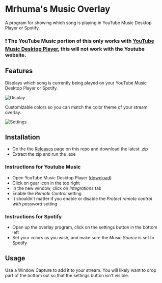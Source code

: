 # Mrhuma's Music Overlay
A program for showing which song is playing in YouTube Music Desktop Player or Spotify.

### :exclamation: The YouTube Music portion of this only works with [YouTube Music Desktop Player](https://ytmdesktop.app), this will not work with the Youtube website.

## Features
Displays which song is currently being played on your YouTube Music Desktop Player or Spotify.

![Display](http://mrhumagames.com/MrhumasMusicOverlay/Display1.png)

Customizable colors so you can match the color theme of your stream overlay.

![Settings](http://mrhumagames.com/MrhumasMusicOverlay/Settings1.png)

## Installation
* Go the the [Releases](https://github.com/Mrhuma/Mrhumas-Music-Overlay/releases) page on this repo and download the latest .zip
* Extract the zip and run the .exe

### Instructions for Youtube Music
* Open YouTube Music Desktop Player ([download](https://ytmdesktop.app))
* Click on gear icon in the top right
* In the new window, click on *Integrations* tab
* Enable the *Remote Control* setting
* It shouldn't matter if you enable or disable the *Protect remote control with password* setting

### Instructions for Spotify
* Open up the overlay program, click on the settings button in the bottom left
* Set your colors as you wish, and make sure the *Music Source* is set to Spotify

## Usage
Use a Window Capture to add it to your stream. You will likely want to crop part of the bottom out so that the settings button isn't visible.
